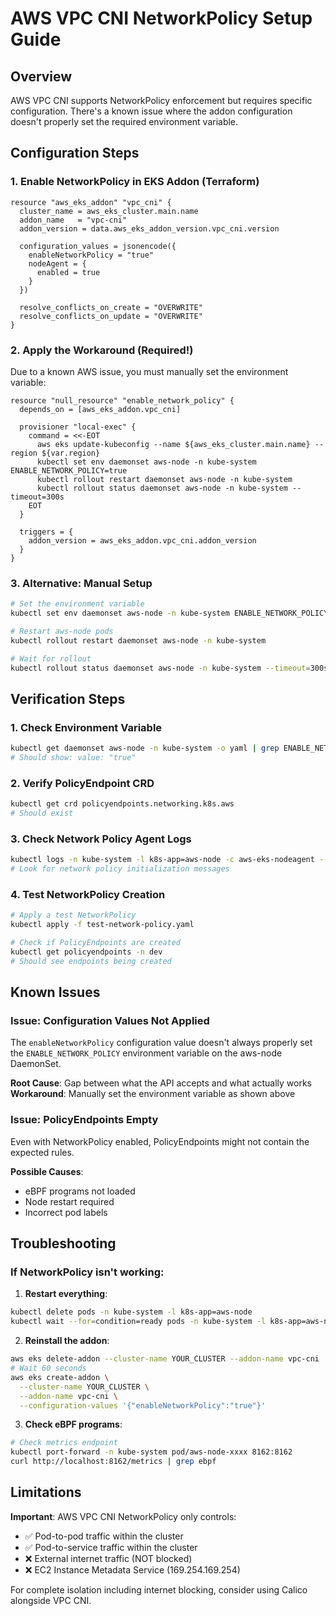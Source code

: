 # AWS VPC CNI NetworkPolicy Setup Guide

## Overview
AWS VPC CNI supports NetworkPolicy enforcement but requires specific configuration. There's a known issue where the addon configuration doesn't properly set the required environment variable.

## Configuration Steps

### 1. Enable NetworkPolicy in EKS Addon (Terraform)

```hcl
resource "aws_eks_addon" "vpc_cni" {
  cluster_name = aws_eks_cluster.main.name
  addon_name   = "vpc-cni"
  addon_version = data.aws_eks_addon_version.vpc_cni.version
  
  configuration_values = jsonencode({
    enableNetworkPolicy = "true"
    nodeAgent = {
      enabled = true
    }
  })
  
  resolve_conflicts_on_create = "OVERWRITE"
  resolve_conflicts_on_update = "OVERWRITE"
}
```

### 2. Apply the Workaround (Required!)

Due to a known AWS issue, you must manually set the environment variable:

```hcl
resource "null_resource" "enable_network_policy" {
  depends_on = [aws_eks_addon.vpc_cni]
  
  provisioner "local-exec" {
    command = <<-EOT
      aws eks update-kubeconfig --name ${aws_eks_cluster.main.name} --region ${var.region}
      kubectl set env daemonset aws-node -n kube-system ENABLE_NETWORK_POLICY=true
      kubectl rollout restart daemonset aws-node -n kube-system
      kubectl rollout status daemonset aws-node -n kube-system --timeout=300s
    EOT
  }
  
  triggers = {
    addon_version = aws_eks_addon.vpc_cni.addon_version
  }
}
```

### 3. Alternative: Manual Setup

```bash
# Set the environment variable
kubectl set env daemonset aws-node -n kube-system ENABLE_NETWORK_POLICY=true

# Restart aws-node pods
kubectl rollout restart daemonset aws-node -n kube-system

# Wait for rollout
kubectl rollout status daemonset aws-node -n kube-system --timeout=300s
```

## Verification Steps

### 1. Check Environment Variable
```bash
kubectl get daemonset aws-node -n kube-system -o yaml | grep ENABLE_NETWORK_POLICY
# Should show: value: "true"
```

### 2. Verify PolicyEndpoint CRD
```bash
kubectl get crd policyendpoints.networking.k8s.aws
# Should exist
```

### 3. Check Network Policy Agent Logs
```bash
kubectl logs -n kube-system -l k8s-app=aws-node -c aws-eks-nodeagent --tail=50
# Look for network policy initialization messages
```

### 4. Test NetworkPolicy Creation
```bash
# Apply a test NetworkPolicy
kubectl apply -f test-network-policy.yaml

# Check if PolicyEndpoints are created
kubectl get policyendpoints -n dev
# Should see endpoints being created
```

## Known Issues

### Issue: Configuration Values Not Applied
The `enableNetworkPolicy` configuration value doesn't always properly set the `ENABLE_NETWORK_POLICY` environment variable on the aws-node DaemonSet.

**Root Cause**: Gap between what the API accepts and what actually works
**Workaround**: Manually set the environment variable as shown above

### Issue: PolicyEndpoints Empty
Even with NetworkPolicy enabled, PolicyEndpoints might not contain the expected rules.

**Possible Causes**:
- eBPF programs not loaded
- Node restart required
- Incorrect pod labels

## Troubleshooting

### If NetworkPolicy isn't working:

1. **Restart everything**:
```bash
kubectl delete pods -n kube-system -l k8s-app=aws-node
kubectl wait --for=condition=ready pods -n kube-system -l k8s-app=aws-node --timeout=120s
```

2. **Reinstall the addon**:
```bash
aws eks delete-addon --cluster-name YOUR_CLUSTER --addon-name vpc-cni
# Wait 60 seconds
aws eks create-addon \
  --cluster-name YOUR_CLUSTER \
  --addon-name vpc-cni \
  --configuration-values '{"enableNetworkPolicy":"true"}'
```

3. **Check eBPF programs**:
```bash
# Check metrics endpoint
kubectl port-forward -n kube-system pod/aws-node-xxxx 8162:8162
curl http://localhost:8162/metrics | grep ebpf
```

## Limitations

**Important**: AWS VPC CNI NetworkPolicy only controls:
- ✅ Pod-to-pod traffic within the cluster
- ✅ Pod-to-service traffic within the cluster
- ❌ External internet traffic (NOT blocked)
- ❌ EC2 Instance Metadata Service (169.254.169.254)

For complete isolation including internet blocking, consider using Calico alongside VPC CNI.